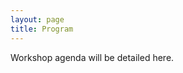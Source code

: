 ```yaml
---
layout: page
title: Program
---
```

Workshop agenda will be detailed here.
<!--
<table style="font-size:80%">
  <tbody>
    <tr style="background-color:#FEF2CB">
      <td>9:00-9:10</td>
      <td><b>Welcome and Opening Remarks</b></td>
    </tr>
    <tr style="background-color:#D8D8D8">
      <td>9:10-10:00</td>
      <td><b>Keynote speaker: Claudio Di Ciccio - Title: <em>Automated Reasoning and Data Analytics for Declarative Process Mining</em></b></td>
    </tr>
    <tr style="background-color:#FEF2CB">
      <td></td>
      <td><em>Paper presentations - SESSION I</em> - Chair Lior Limonad</td>
    </tr>
    <tr>
      <td>10:00-10:30</td>
      <td>Mahmoud Shoush and Marlon Dumas. <em>Intervening With Confidence: Conformal Prescriptive Monitoring of Business Processes</em></td>
    </tr>
    <tr style="background-color:#D8D8D8">
      <td>10:30-10:45</td>
      <td><b>Coffee break</b></td>
    </tr>
    <tr>
      <td>10:45-11:15</td>
      <td>Simona Fioretto, Elio Masciari and Enea Vincenzo Napolitano. <em>Can the Study of Trajectories Help to Extract Information from Business Processes?</em></td>
    </tr>
    <tr style="background-color:#FEF2CB">
      <td></td>
      <td><em>Short paper presentations - SESSION II</em> - Chair Fabiana Fournier</td>
    </tr>
    <tr>
      <td>11:15-11:35</td>
      <td>Dirk Fahland, Fabiana Fournier, Lior Limonad, Inna Skarbovsky and Ava J.E. Swevels. <em>Why are my Pizzas late?</em></td>
    </tr>
    <tr>
      <td>11:35-11:55</td>
      <td>Nijat Mehdiyev, Maxim Majlatow and Peter Fettke. <em>Explainable Artificial Intelligence Meets Uncertainty Quantification for Predictive Process Monitoring</em></td>
    </tr>
    <tr>
      <td>11:55-12:15</td>
      <td>Jing Yang, Chun Ouyang and Arthur ter Hofstede. <em>Learning execution contexts from event logs</em></td>
    </tr>
    <tr>
      <td>12:15-12:35</td>
      <td>Ngai Lam Ho and Kwan Hui Lim. <em>Utilizing Language Models for Tour Itinerary Recommendation</em></td>
    </tr>
    <tr style="background-color:#FEF2CB">
      <td>12:35-12:45</td>
      <td><b>Closing remarks</b></td>
    </tr>
    <tr style="background-color:#D8D8D8">
      <td>12:45</td>
      <td><b>Lunch</b></td>
    </tr>
   </tbody>
</table>
-->
